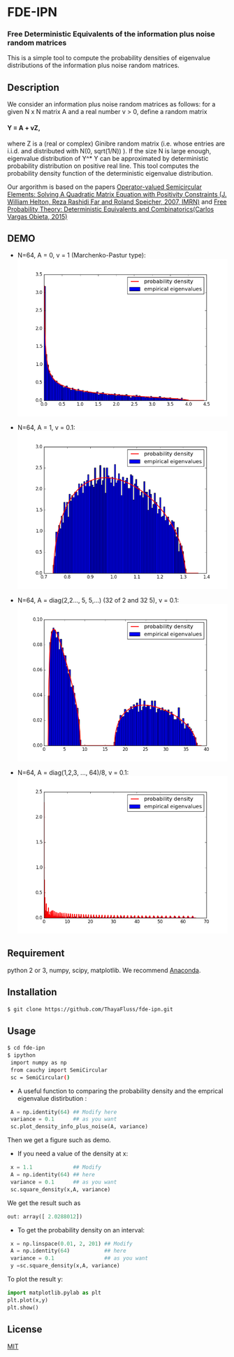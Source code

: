 # FDE-IPN

### Free Deterministic Equivalents of the information plus noise random matrices
This is a simple tool to compute the probability densities of eigenvalue distributions of the information plus noise random matrices.

## Description
We consider an information plus noise random matrices as follows:
for a given N x N matrix A and a real number v > 0, define a random matrix

####    Y = A + vZ,

where Z is a (real or complex) Ginibre random matrix (i.e. whose entries are i.i.d. and distributed with N(0, sqrt(1/N)) ).
If the size N is large enough, eigenvalue distribution of Y^* Y can be approximated by  deterministic probability distribution on positive real line.
This tool computes the probability density function of the deterministic eigenvalue distribution.


Our argorithm is based on the papers [Operator-valued Semicircular Elements: Solving A Quadratic
Matrix Equation with Positivity Constraints (J. William Helton, Reza Rashidi Far and Roland Speicher, 2007, IMRN)](http://www.math.ucsd.edu/~helton/BILLSPAPERSscanned/HRS07.pdf) and
[Free Probability Theory: Deterministic Equivalents and Combinatorics(Carlos Vargas Obieta, 2015)](http://d-nb.info/1070819107/34)


## DEMO
* N=64, A = 0, v = 1 (Marchenko-Pastur type):
![MP](https://github.com/ThayaFluss/fde-ipn/blob/master/images/MP.png)

* N=64, A = 1, v = 0.1:
![identity](https://github.com/ThayaFluss/fde-ipn/blob/master/images/identity.png)

* N=64, A = diag(2,2..., 5, 5,...) (32 of 2 and 32 5), v = 0.1:
![2-5](https://github.com/ThayaFluss/fde-ipn/blob/master/images/2-5.png)

* N=64, A = diag(1,2,3, ..., 64)/8, v = 0.1:
![64](https://github.com/ThayaFluss/fde-ipn/blob/master/images/64.png)

## Requirement
python 2 or 3, numpy, scipy, matplotlib. We recommend [Anaconda](https://www.continuum.io/downloads).

## Installation

```bash
$ git clone https://github.com/ThayaFluss/fde-ipn.git
```

## Usage
```bash
$ cd fde-ipn
$ ipython
 import numpy as np
 from cauchy import SemiCircular
 sc = SemiCircular()
```

* A useful function to comparing  the probability density and the emprical eigenvalue distirbution :
```python
 A = np.identity(64) ## Modify here 
 variance = 0.1      ## as you want
 sc.plot_density_info_plus_noise(A, variance)
```
Then we get a figure such as demo.

* If you need a value of the density at x:
```python
 x = 1.1             ## Modify 
 A = np.identity(64) ## here 
 variance = 0.1      ## as you want
 sc.square_density(x,A, variance)
```
We get the result such as 
```python
out: array([ 2.0288012])
```
* To get the probability density on an interval:
```python
 x = np.linspace(0.01, 2, 201) ## Modify
 A = np.identity(64)           ## here 
 variance = 0.1                ## as you want
 y =sc.square_density(x,A, variance)
```
To plot the result y:
```python
import matplotlib.pylab as plt
plt.plot(x,y)
plt.show()
```

## License

  [MIT](https://github.com/ThayaFluss/fde-ipn/blob/master/LICENSE)
 
